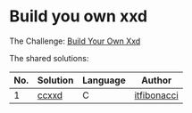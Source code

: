 # Build you own xxd

The Challenge: [Build Your Own Xxd](https://codingchallenges.fyi/challenges/challenge-xxd)

The shared solutions:

| No. | Solution | Language | Author |
|-----|----------|----------|--------|
| 1 | [ccxxd](https://github.com/itfibonacci/coding_challenges/blob/main/ccxxd.c) | C | [itfibonacci](https://github.com/itfibonacci) |
